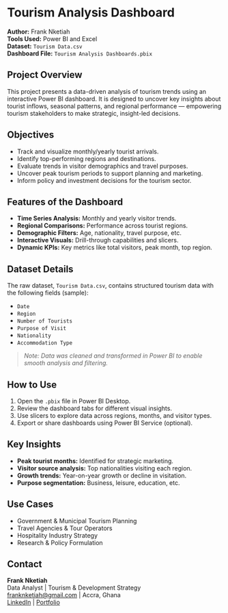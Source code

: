 # Tourism Analysis Dashboard  
**Author:** Frank Nketiah  
**Tools Used:** Power BI and Excel  
**Dataset:** `Tourism Data.csv`  
**Dashboard File:** `Tourism Analysis Dashboards.pbix`  

## Project Overview  
This project presents a data-driven analysis of tourism trends using an interactive Power BI dashboard. It is designed to uncover key insights about tourist inflows, seasonal patterns, and regional performance — empowering tourism stakeholders to make strategic, insight-led decisions.

## Objectives  
- Track and visualize monthly/yearly tourist arrivals.  
- Identify top-performing regions and destinations.  
- Evaluate trends in visitor demographics and travel purposes.  
- Uncover peak tourism periods to support planning and marketing.  
- Inform policy and investment decisions for the tourism sector.

## Features of the Dashboard  
- **Time Series Analysis:** Monthly and yearly visitor trends.  
- **Regional Comparisons:** Performance across tourist regions.  
- **Demographic Filters:** Age, nationality, travel purpose, etc.  
- **Interactive Visuals:** Drill-through capabilities and slicers.  
- **Dynamic KPIs:** Key metrics like total visitors, peak month, top region.

## Dataset Details  
The raw dataset, `Tourism Data.csv`, contains structured tourism data with the following fields (sample):  
- `Date`  
- `Region`  
- `Number of Tourists`  
- `Purpose of Visit`  
- `Nationality`  
- `Accommodation Type`

> *Note: Data was cleaned and transformed in Power BI to enable smooth analysis and filtering.*

## How to Use  
1. Open the `.pbix` file in Power BI Desktop.  
2. Review the dashboard tabs for different visual insights.  
3. Use slicers to explore data across regions, months, and visitor types.  
4. Export or share dashboards using Power BI Service (optional).

## Key Insights  
- **Peak tourist months:** Identified for strategic marketing.  
- **Visitor source analysis:** Top nationalities visiting each region.  
- **Growth trends:** Year-on-year growth or decline in visitation.  
- **Purpose segmentation:** Business, leisure, education, etc.

## Use Cases  
- Government & Municipal Tourism Planning  
- Travel Agencies & Tour Operators  
- Hospitality Industry Strategy  
- Research & Policy Formulation  

## Contact  
**Frank Nketiah**  
Data Analyst | Tourism & Development Strategy  
franknketiah@gmail.com | Accra, Ghana  
[LinkedIn](#) | [Portfolio](#)
